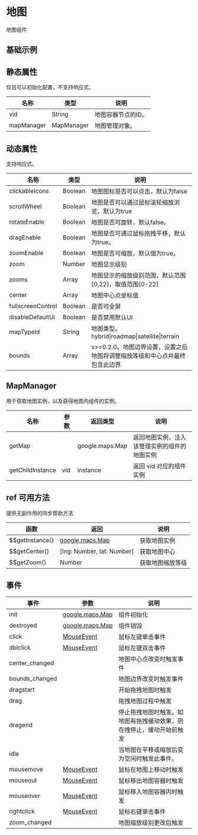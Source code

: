 # 地图

地图组件

## 基础示例

<vuep template="#example"></vuep>

<script v-pre type="text/x-template" id="example">

  <template>
    <div class="map-page-container">
      <vue-map 
        ref="map" 
        vid="mapDemo" 
        :map-manager="mapManager"
        :center="center" 
        :zoom="zoom" 
        :events="events" 
        class="map-demo">
      </vue-map>

      <div class="toolbar">
        <button @click="getMap()">get map</button>
      </div>
    </div>
  </template>

  <style>
    .map-demo {
      height: 300px;
    }
  </style>

  <script>
    // NPM 方式
    // import { MapManager } from 'vue-map';
    // CDN 方式
    let mapManager = new VueMap.MapManager();
    module.exports = {
      data: function() {
        return {
          mapManager,
          zoom: 12,
          center: [121.59996, 31.197646],
          events: {
            init: (o) => {
              console.log(o.getCenter())
              console.log(this.$refs.map.$$getInstance())
            },
            'moveend': () => {
            },
            'zoomchange': () => {
            },
            'click': (e) => {
              alert('map clicked');
            }
          }
        };
      },

      methods: {
        getMap() {
          // map vue component
          console.log(mapManager._componentMap);
          // gaode map instance
          console.log(mapManager._map);
        }
      }
    };
  </script>

</script>

## 静态属性
仅且可以初始化配置，不支持响应式。

名称 | 类型 | 说明
---|---|---|
vid | String | 地图容器节点的ID。
mapManager| MapManager | 地图管理对象。

## 动态属性

支持响应式。

名称 | 类型 | 说明
---|---|---|
clickableIcons | Boolean | 地图图标是否可以点击，默认为false
scrollWheel | Boolean | 地图是否可以通过鼠标滚轮缩放浏览，默认为true
rotateEnable | Boolean  | 地图是否可旋转，默认false。
dragEnable | Boolean  | 	地图是否可通过鼠标拖拽平移，默认为true。
zoomEnable | Boolean  | 	地图是否可缩放，默认值为true。
zoom | Number | 地图显示级别
zooms | Array | 地图显示的缩放级别范围，默认范围[0,22]，取值范围[0-22]
center | Array | 地图中心点坐标值
fullscreenControl | Boolean | 是否可全屏
disableDefaultUi | Boolean | 是否禁用默认UI
mapTypeId | String | 地图类型。hybrid\|roadmap\|satellite\|terrain
bounds | Array | v>=0.2.0。地图边界设置，设置之后地图将调整缩放等级和中心点并最终包含此边界

## MapManager

用于获取地图实例，以及获得地图内组件的实例。

名称 | 参数 | 返回类型 | 说明
---|--- | --- |---|
getMap | | google.maps.Map | 返回地图实例，注入该管理实例的组件的地图实例
getChildInstance| vid | instance | 返回 vid 对应的组件实例

## ref 可用方法
提供无副作用的同步帮助方法

函数 | 返回 | 说明
---|---|---|
$$getInstance() | [google.maps.Map](https://developers.google.cn/maps/documentation/javascript/reference/map) | 获取地图实例
$$getCenter()   | [lng: Number, lat: Number] | 获取地图中心
$$getZoom()     | Number | 获取地图缩放等级


## 事件

事件 | 参数 | 说明
---|---|---|
init | [google.maps.Map](https://developers.google.cn/maps/documentation/javascript/reference/map) | 组件初始化
destroyed | [google.maps.Map](https://developers.google.cn/maps/documentation/javascript/reference/map) | 组件销毁
click |[MouseEvent](https://developers.google.cn/maps/documentation/javascript/reference/map#MouseEvent) |鼠标左键单击事件
dblclick |[MouseEvent](https://developers.google.cn/maps/documentation/javascript/reference/map#MouseEvent) |鼠标左键双击事件
center_changed | |地图中心点改变时触发事件
bounds_changed | |地图边界改变时触发事件
dragstart | |开始拖拽地图时触发
drag | |拖拽地图过程中触发
dragend | |停止拖拽地图时触发。如地图有拖拽缓动效果，则在拽停止，缓动开始前触发
idle | |当地图在平移或缩放后变为空闲时触发此事件。
mousemove |[MouseEvent](https://developers.google.cn/maps/documentation/javascript/reference/map#MouseEvent) |鼠标在地图上移动时触发
mouseout |[MouseEvent](https://developers.google.cn/maps/documentation/javascript/reference/map#MouseEvent) |鼠标移出地图容器时触发
mouseover |[MouseEvent](https://developers.google.cn/maps/documentation/javascript/reference/map#MouseEvent) |鼠标移入地图容器内时触发
rightclick |[MouseEvent](https://developers.google.cn/maps/documentation/javascript/reference/map#MouseEvent) |鼠标右键单击事件
zoom_changed | |地图缩放级别更改后触发
